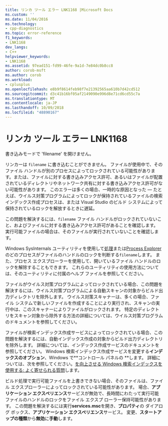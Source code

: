 ```yaml
---
title: リンカ ツール エラー LNK1168 |Microsoft Docs
ms.custom: ''
ms.date: 11/04/2016
ms.technology:
- cpp-diagnostics
ms.topic: error-reference
f1_keywords:
- LNK1168
dev_langs:
- C++
helpviewer_keywords:
- LNK1168
ms.assetid: 97ead151-fd99-46fe-9a1d-7e84dc0b8cc8
author: corob-msft
ms.author: corob
ms.workload:
- cplusplus
ms.openlocfilehash: e8b9f8614feb98f7e21392565aa610b7d42cd512
ms.sourcegitcommit: d3c41b16bf05af2149090e996d8e71cd6cd55c7a
ms.translationtype: MT
ms.contentlocale: ja-JP
ms.lasthandoff: 10/09/2018
ms.locfileid: "48890167"
---
```

# <a name="linker-tools-error-lnk1168"></a>リンカ ツール エラー LNK1168

書き込みモードで 'filename' を開けません。

リンカーは `filename` に書き込むことができません。 ファイルが使用中で、そのファイル ハンドルが別のプロセスによってロックされている可能性があります。または、ファイルに対する書き込みアクセス許可、あるいはファイルが配置されているディレクトリやネットワーク共有に対する書き込みアクセス許可がない可能性があります。 このエラーは多くの場合、一時的な原因となった — たとえば、ウイルス対策プログラムによってロックが保持されているファイルの検索インデックス作成プロセスは、または Visual Studio のビルド システムによって保持されているロックを解放するときに遅延。

この問題を解決するには、`filename` ファイル ハンドルがロックされていないこと、およびファイルに対する書き込みアクセス許可があることを確認します。 実行可能ファイルの場合は、そのファイルが実行されていないことを確認します。

Windows SysInternals ユーティリティを使用して[処理](http://technet.microsoft.com/sysinternals/bb896655.aspx)または[Process Explorer](http://technet.microsoft.com/sysinternals/bb896653)のどのプロセスがファイルのハンドルのロックを判断する`filename`します。 また、プロセス エクスプローラーを使用して、開いているファイル ハンドルのロックを解除することもできます。 これらのユーティリティの使用方法については、そのユーティリティに付属のヘルプ ファイルを参照してください。

ファイルがウイルス対策プログラムによってロックされている場合、この問題を解決するには、ウイルス対策プログラムによる自動スキャンの対象からビルド出力ディレクトリを除外します。 ウイルス対策スキャナーは、多くの場合、ファイル システムで新しいファイルを作成することにより実行され、スキャンの実行中は、このスキャナーによりファイルがロックされます。 特定のディレクトリをスキャン対象から除外する方法の詳細については、ウイルス対策プログラムのドキュメントを参照してください。

ファイルが検索インデックス作成サービスによってロックされている場合、この問題を解決するには、自動インデックス作成の対象からビルド出力ディレクトリを除外します。 詳細については、インデックス作成サービスのドキュメントを参照してください。 Windows 検索インデックス作成サービスを変更する**インデックスのオプション**、Windows で**コントロール パネルの **します。 詳細については、次を参照してください。[を向上させる Windows 検索インデックスを使用する: よく寄せられる質問](http://windows.microsoft.com/windows/improve-windows-searches-using-index-faq#1TC=windows-7)します。

ビルド処理で実行可能ファイルを上書きできない場合、そのファイルは、ファイル エクスプローラーによってロックされている可能性があります。 場合、**アプリケーション エクスペリエンス**サービスが無効で、長時間にわたって実行可能ファイルのハンドルのロックをファイル エクスプ ローラー保持可能性があります。 この問題を解決するには実行**services.msc**を開き、**プロパティ**の ダイアログ ボックス、**アプリケーション エクスペリエンス**サービス。 変更、**スタートアップの種類**から**無効**に**手動**します。
